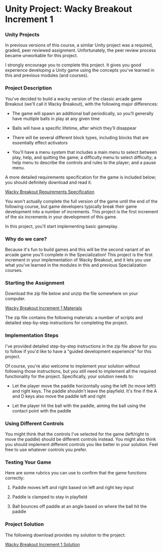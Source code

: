 # Unity Project: Wacky Breakout Increment 1

### Unity Projects

In previous versions of this course, a similar Unity project was a required, graded, peer reviewed assignment. Unfortunately, the peer review process became unworkable for this project.  

I strongly encourage you to complete this project. It gives you good experience developing a Unity game using the concepts you’ve learned in this and previous modules (and courses).

### Project Description

You've decided to build a wacky version of the classic arcade game Breakout (we'll call it Wacky Breakout), with the following major differences:

 - The game will spawn an additional ball periodically, so you’ll generally have multiple balls in play at any given time  

 - Balls will have a specific lifetime, after which they’ll disappear

 - There will be several different block types, including blocks that are essentially effect activators

 - You’ll have a menu system that includes a main menu to select between play, help, and quitting the game; a difficulty menu to select difficulty; a help menu to describe the controls and rules to the player; and a pause menu.

A more detailed requirements specification for the game is included below; you should definitely download and read it.

[Wacky Breakout Requirements Specification](https://d3c33hcgiwev3.cloudfront.net/JaTGihkCSESkxooZAhhEyw_fb55d6a76ff7498e92decd038b9bbaf1_Wacky-Breakout-Requirements-Specification.pdf?Expires=1643155200&Signature=IWp-qAivxZhSkSMdEw9rB1wAwvYZsLMAdeHHbfJ2zmstdX1hcGtDlIPV4euh0q86uNfGrRhoNvNIxaUqg598~ORav3de4bF9US8ZU3VIUZeOmw0fce9hCajL4IGnt4L5KDgqOEQKiOraxjq0MCf0DjNqIrO6VPQX9l1~mSZdp6Q_&Key-Pair-Id=APKAJLTNE6QMUY6HBC5A)

You won't actually complete the full version of the game until the end of the following course, but game developers typically break their game development into a number of increments. This project is the first increment of the six increments in your development of this game.

In this project, you'll start implementing basic gameplay.

### Why do we care?

Because it's fun to build games and this will be the second variant of an arcade game you'll complete in the Specialization! This project is the first increment in your implementation of Wacky Breakout, and it lets you use what you've learned in the modules in this and previous Specialization courses.

### Starting the Assignment

Download the zip file below and unzip the file somewhere on your computer.


[Wacky Breakout Increment 1 Materials](https://d3c33hcgiwev3.cloudfront.net/2sy0PzAMRB2MtD8wDNQdyA_9db310d2f83a4dac9a9f6617237047f1_5-Wacky-Breakout-Increment-1-Materials.zip?Expires=1643155200&Signature=V2y~bivXDRR7kcDcDuEuArAiWjkZWvFCJyf~9nFsDWmAGBwiv8WVSMHQCArfU-OMzlzzGnxWlfgsAdv4zL9ESxv1-HtaCJsJEnbn1gs1pesXZufO25fojUlnZu-R5Qwa77N0gn2gPR75yqv5Ghia3F9UgbUMHweKWWxyH~1DzV8_&Key-Pair-Id=APKAJLTNE6QMUY6HBC5A)

The zip file contains the following materials: a number of scripts and detailed step-by-step instructions for completing the project.

### Implementation Steps

I've provided detailed step-by-step instructions in the zip file above for you to follow if you'd like to have a "guided development experience" for this project.

Of course, you're also welcome to implement your solution without following those instructions, but you still need to implement all the required functionality for the project. Specifically, your solution needs to:

 - Let the player move the paddle horizontally using the left (to move left!) and right keys. The paddle shouldn't leave the playfield. It's fine if the A and D keys also move the paddle left and right

 - Let the player hit the ball with the paddle, aiming the ball using the contact point with the paddle

### Using Different Controls

You might think that the controls I've selected for the game (left/right to move the paddle) should be different controls instead. You might also think you should implement different controls you like better in your solution. Feel free to use whatever controls you prefer.

### Testing Your Game

Here are some rubrics you can use to confirm that the game functions correctly:

1. Paddle moves left and right based on left and right key input

2. Paddle is clamped to stay in playfield

3. Ball bounces off paddle at an angle based on where the ball hit the paddle

### Project Solution

The following download provides my solution to the project:

[Wacky Breakout Increment 1 Solution](https://d3c33hcgiwev3.cloudfront.net/21OpaAoYRISTqWgKGISERQ_0cd15869799b4ee5a1581d8fa13860f1_5-Wacky-Breakout-Increment-1-Solution.zip?Expires=1643155200&Signature=GsU96iVKQb19mVyc4LS0aIeTFSw8~B6GAa9SsXPQhcBJ8zDi5lYRh12eOZ3Csoc6dDOMGFORBa8wdsHjBaCrEhM3UwAx~8d4fddAoqVzaStg5hhf6~QR008P9eOxBtyEgaXd6mEXjqY7DBLRL42as3rn4Bk4gM3-hsqM2nAw9~0_&Key-Pair-Id=APKAJLTNE6QMUY6HBC5A)
